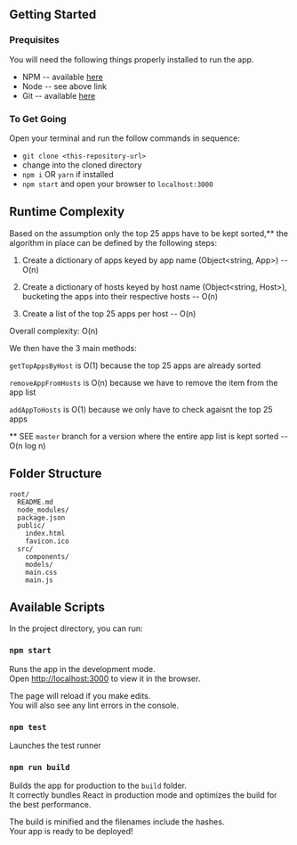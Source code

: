 ## Getting Started

### Prequisites
You will need the following things properly installed to run the app.

* NPM  -- available [here](http://blog.npmjs.org/post/85484771375/how-to-install-npm)
* Node -- see above link
* Git  -- available [here](https://git-scm.com/book/en/v2/Getting-Started-Installing-Git)

### To Get Going
Open your terminal and run the follow commands in sequence:

* `git clone <this-repository-url>`
* change into the cloned directory
* `npm i` OR `yarn` if installed
* `npm start` and open your browser to `localhost:3000`

## Runtime Complexity

Based on the assumption only the top 25 apps have to be kept sorted,**
the algorithm in place can be defined by the following steps:

1. Create a dictionary of apps keyed by app name (Object<string, App>) -- O(n)

2. Create a dictionary of hosts keyed by host name (Object<string, Host>),
   bucketing the apps into their respective hosts -- O(n)

3. Create a list of the top 25 apps per host -- O(n)

Overall complexity: O(n)

We then have the 3 main methods:

`getTopAppsByHost` is O(1) because the top 25 apps are already sorted

`removeAppFromHosts` is O(n) because we have to remove the item from the app list

`addAppToHosts` is O(1) because we only have to check agaisnt the top 25 apps

** SEE `master` branch for a version where the entire app list is kept sorted -- O(n log n)

## Folder Structure

```
root/
  README.md
  node_modules/
  package.json
  public/
    index.html
    favicon.ico
  src/
    components/
    models/
    main.css
    main.js
```

## Available Scripts

In the project directory, you can run:

### `npm start`

Runs the app in the development mode.<br>
Open [http://localhost:3000](http://localhost:3000) to view it in the browser.

The page will reload if you make edits.<br>
You will also see any lint errors in the console.

### `npm test`

Launches the test runner<br>

### `npm run build`

Builds the app for production to the `build` folder.<br>
It correctly bundles React in production mode and optimizes the build for the best performance.

The build is minified and the filenames include the hashes.<br>
Your app is ready to be deployed!
